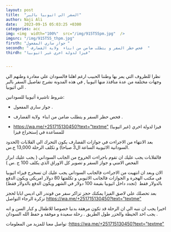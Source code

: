 ```yaml
---
layout: post
title:  "السفر الي اثيوبيا بالبر"
author: Naji Ali
date:   2023-09-15 05:03:25 +0300
categories: acc
img: <img  width="100%"  src="/img/915T55pm.jpg"  />
imgsrc: "/img/915T55_thpm.jpg" 
firsth: "جواز ساري المفعول "
secondh: " فحص حظر السفر و يتطلب ضامن من ابناء  ولاية القضارف  "
thirdh: "فيزا لدولة اخري غير اثيوبيا"


---
```



نظرا للظروف التي يمر بها وطننا الحبيب ارغم اهلنا فالسودان علي مغادرة وطنهم الي وجهات مختلفة من عدة منافذذ منها اثيوبيا , في هذه المدونة نشرح تفاصيل السفر بالبر الي اثيوبيا .

شروط تاشيرة أثيوبيا للسودانين:



-   جواز ساري المفعول .

-   فحص حظر السفر و يتطلب ضامن من ابناء  ولاية القضارف .

-  <https://wa.me/+251715130450?text="textme"> فيزا لدولة اخري (غير اثيوبيا) للمساعدة في إستخراج فيزا  

بعد الانتهاء من الاجراءت في جوازات القضارف يكون التحرك الي القلابات (الحدود السودانية الاثيوبية الساعة ال3 صباحا) و تكلف الرحلة 13,000 ج.س.

فالقلابات يجب عليك ان تقوم باجراءت الخروج من الجانب السوداني ( يجب عليك ابراز الفحص الامني و جواز السفر و تصوير كل الاوراق الذي يكلف 100 ج .س )

الان وبعد ان انتهيت من الاجراءت فالجانب السوداني يجب عليك ان تسخرج فيزاء اثيوبيا في مكتب الهجرة و الجوازات فالجانب الاثيوبي و تكلفتها 80 دولار امريكي ويكون الدفع بالدولار فقط  (تجدد داخل اثيوبيا بقيمة 100 دولار في الشهر ويكون الدفع بالدولار فقط)

بعد تحصلك علي لاصق الفيزا يمكنك حجز تزاكر سفر من قوندر الي اديس ابابا لحجز تزكرة الرجاء التواصل 
<https://wa.me/+251715130450?text="textme">



اخيرا يجب ان ننبه الي ان الرحلة قد تكون مرهقة بدنيا خصوصا للاطفال و كبار السن و انه يجب اخد الحيطة والحزر طول الطريق . رحلة سعيدة و موفقة و حفظ الله السودان . 



تواصل معنا للمزيد من المعلومات :<https://wa.me/+251715130450?text="textme">

